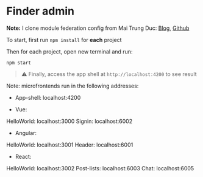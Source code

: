 # Finder admin

**Note:** I clone module federation config from Mai Trung Duc: [Blog](https://viblo.asia/p/microfrontend-module-federation-dua-microservices-den-voi-frontend-AZoJjXEEVY7), [Github](https://github.com/maitrungduc1410/viblo-microfrontend)

To start, first run `npm install` for **each** project

Then for each project, open new terminal and run:

```
npm start
```

> ⚠️ Finally, access the app shell at `http://localhost:4200` to see result

Note: microfrontends run in the following addresses:

- App-shell: localhost:4200 

- Vue:

HelloWorld: localhost:3000 
Signin: localhost:6002 

- Angular:

HelloWorld: localhost:3001 
Header: localhost:6001 

- React:

HelloWorld: localhost:3002 
Post-lists: localhost:6003 
Chat: localhost:6005 
